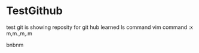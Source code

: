 # TestGithub
test git is showing reposity for git hub learned ls command vim command
:x
m,m.,m,.m

bnbnm
